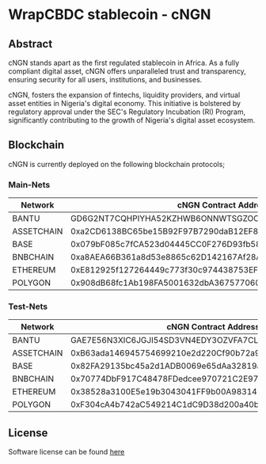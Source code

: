 # WrapCBDC stablecoin - cNGN
## Abstract
cNGN stands apart as the first regulated stablecoin in Africa. As a fully compliant digital asset, cNGN offers unparalleled trust and transparency, ensuring security for all users, institutions, and businesses.

cNGN, fosters the expansion of fintechs, liquidity providers, and virtual asset entities in Nigeria's digital economy. This initiative is bolstered by regulatory approval under the SEC's Regulatory Incubation (RI) Program, significantly contributing to the growth of Nigeria's digital asset ecosystem.

## Blockchain
cNGN is currently deployed on the following blockchain protocols;


### Main-Nets

| Network | cNGN Contract Address |
| ------- | ---------------------- |
| BANTU   | GD6G2NT7CQHPIYHA52KZHWB6ONNWTSGZOOLTRLRASENM2VWSF6CHYFRX |
| ASSETCHAIN   | 0xa2CD6138BC65be15B92F97B7290daB12EF8293d3 |
| BASE       | 0x079bF085c7fCA523d04445CC0F276D93fb587223           |
| BNBCHAIN   | 0xa8AEA66B361a8d53e8865c62D142167Af28Af058           |
| ETHEREUM   | 0xE812925f127264449c773f30c974438753EF6772           |
| POLYGON    | 0x908dB68fc1Ab198FA5001632dbA3675770602206          |

### Test-Nets

| Network    | cNGN Contract Address                                |
| ---------- | ---------------------------------------------------- |
| BANTU      | GAE7E56N3XIC6JGJI54SD3VN4EDY3OZVFA7CLHXAMMTHLU4LIFYJMFSI |
| ASSETCHAIN | 0xB63ada146945754699210e2d220Cf90b72a934c0           |
| BASE       | 0x82FA29135bc45a2d1ADB0069e65dAa32819a7bc3           |
| BNBCHAIN   | 0x70774DbF917C48478FDedcee970721C2E97C584C           |
| ETHEREUM   | 0x38528a3100E5e19b3043041FF9b00A983145Fb1A           |
| POLYGON    | 0xF304cA4b742aC549214C1dC9D38d200a40bA47C6          |


## License
Software license can be found [here](https://github.com/wrappedcbdc/stablecoin/blob/main/LICENSE)